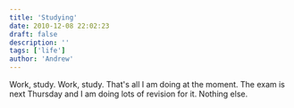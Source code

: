 ```yaml
---
title: 'Studying'
date: 2010-12-08 22:02:23
draft: false
description: ''
tags: ['life']
author: 'Andrew'
---
```


Work, study. Work, study. That's all I am doing at the moment. The exam is next Thursday and I am doing lots of revision for it. Nothing else.
